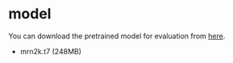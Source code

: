 # model

You can download the pretrained model for evaluation from [here](https://drive.google.com/drive/folders/0B-75nmZV6j-JSThiU2Q4c0l0Vjg?usp=sharing).

- mrn2k.t7 (248MB)